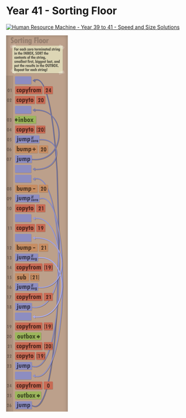# Year 41 - Sorting Floor

[![Human Resource Machine - Year 39 to 41 - Speed and Size Solutions](https://img.youtube.com/vi/3Ig9WaJUDRE/0.jpg)](https://www.youtube.com/watch?v=3Ig9WaJUDRE&t=302s)

![Solution for speed & size](solution.png "Solution")